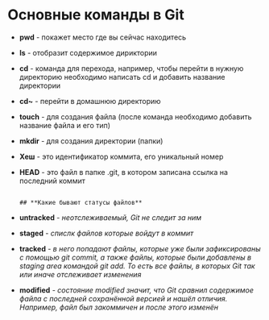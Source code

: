 # Основные команды в Git


- **pwd** - покажет место где вы сейчас находитесь <br>
- **ls** - отобразит содержимое дириктории <br>
- **cd** - команда для перехода, например, чтобы перейти в нужную директорию необходимо написать cd и добавить название директории <br>
- **cd~** - перейти в домашнюю директорию <br>
- **touch** - для создания файла (после команда необходимо добавить название файла и его тип) <br>
- **mkdir** - для создания директории (папки) <br>
- **Хеш** - это идентификатор коммита, его уникальный номер
- **HEAD** - это файл в папке .git, в котором записана ссылка на последний коммит

                                                                                                         ## **Какие бывают статусы файлов**
- **untracked** - *неотслеживаемый, Git не следит за ним*
- **staged** - *спислк файлов которые войдут в коммит*
- **tracked** - *в него попадают файлы, которые уже были зафиксированы с помощью git commit, а также файлы, которые были добавлены в staging area командой git add. То есть все файлы, в которых Git так или иначе отслеживает изменения*
- **modified** - *cостояние modified значит, что Git сравнил содержимое файла с последней сохранённой версией и нашёл отличия. Например, файл был закоммичен и после этого изменён*